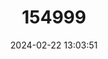 ---
title: "154999"
category: "Etelis carbunculus"
draft: false
date: 2024-02-22 13:03:51
languages:
  English: ["Deepwater Red Snapper", "Deepwater Snapper", "Jobfish", "Queen Snapper", "Red Snapper", "Ruby-colored Snapper Fish", "Snapper", "Squirrelfish Snapper", "Ruby Snapper"]
  Spanish; Castilian: ["Cachudo", "Pargo Rubí", "Salmonete de lo Alto"]
  Hawaiian: ["EHU", "Ula'ula"]
  Arabic: ["Faris"]
  Japanese: ["Hachijô-akamutsu", "Hamadai"]
  Portuguese: ["Pargo rubi"]
  French: ["Perche Rouget", "Vivaneau Rouge", "Vivaneau Rubis"]
  Danish: ["Rubinsnapper"]
  German: ["Schnapper"]
---